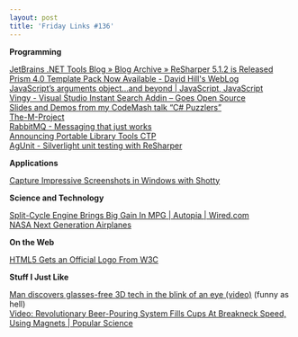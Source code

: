 ```yaml
---
layout: post
title: 'Friday Links #136'
---
```

**Programming**

[JetBrains .NET Tools Blog » Blog Archive » ReSharper 5.1.2 is Released](http://blogs.jetbrains.com/dotnet/2011/01/resharper-512-is-released/)   
[Prism 4.0 Template Pack Now Available - David Hill's WebLog ](http://blogs.msdn.com/b/dphill/archive/2011/01/16/prism-4-0-template-pack-now-available.aspx)   
[JavaScript’s arguments object…and beyond | JavaScript, JavaScript ](http://javascriptweblog.wordpress.com/2011/01/18/javascripts-arguments-object-and-beyond/?utm_source=feedburner&utm_medium=feed&utm_campaign=Feed%3A+JavascriptJavascript+%28JavaScript%2C+JavaScript%29)   
[Vingy - Visual Studio Instant Search Addin – Goes Open Source](http://amazedsaint.blogspot.com/2011/01/vingy-visual-studio-instant-search.html?utm_source=feedburner&utm_medium=feed&utm_campaign=Feed%3A+amazedsaint%2Farticles+%28.NET+Journal+%7C+C%23%2C+Silverlight%2C+ASP.NET%2C+WPF%2C+Windows+Phone+7%2C+VSX%2C+Design+Patterns%2C+Neural+Networks%29)   
[Slides and Demos from my CodeMash talk “C# Puzzlers”](http://billwagner.cloudapp.net/Home/Item/SlidesandDemosfrommyCodeMashtalkCPuzzlers?utm_source=feedburner&utm_medium=feed&utm_campaign=Feed%3A+billwagner+%28Bill+Blogs+in+C%23%29)   
[The-M-Project](http://www.the-m-project.org/)   
[RabbitMQ - Messaging that just works ](http://www.rabbitmq.com/)   
[Announcing Portable Library Tools CTP](http://blogs.msdn.com/b/bclteam/archive/2011/01/19/announcing-portable-library-tools-ctp-justin-van-patten.aspx)   
[AgUnit - Silverlight unit testing with ReSharper ](http://agunit.codeplex.com/)

**Applications**

[Capture Impressive Screenshots in Windows with Shotty](http://www.labnol.org/software/impressive-windows-screenshot/18506/)

**Science and Technology**

[Split-Cycle Engine Brings Big Gain In MPG | Autopia | Wired.com](http://www.wired.com/autopia/2011/01/split-cycle-engine-brings-big-gain-in-mpg/)   
[NASA Next Generation Airplanes ](http://www.ispyce.com/2011/01/nasa-next-generation-airplanes.html)   


**On the Web**

[HTML5 Gets an Official Logo From W3C ](http://mashable.com/2011/01/18/html5-gets-an-official-logo-from-w3c/?utm_source=feedburner&utm_medium=feed&utm_campaign=Feed%3A+Mashable+%28Mashable%29)

**Stuff I Just Like**

[Man discovers glasses-free 3D tech in the blink of an eye (video)](http://www.engadget.com/2011/01/15/man-discovers-glasses-free-3d-tech-in-the-blink-of-an-eye-video/) (funny as hell)   
[Video: Revolutionary Beer-Pouring System Fills Cups At Breakneck Speed, Using Magnets | Popular Science](http://www.popsci.com/technology/article/2011-01/video-magnetic-beer-pouring-system-fills-your-cup-bottom)
